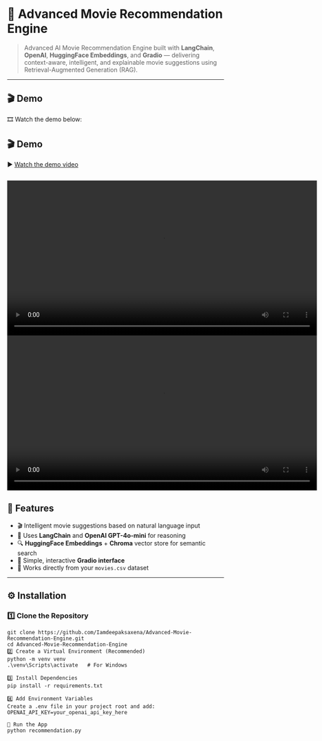 # 🎥 Advanced Movie Recommendation Engine

> Advanced AI Movie Recommendation Engine built with **LangChain**, **OpenAI**, **HuggingFace Embeddings**, and **Gradio** — delivering context-aware, intelligent, and explainable movie suggestions using Retrieval-Augmented Generation (RAG).

---

## 🎬 Demo
🎞️ Watch the demo below:
## 🎬 Demo

▶️ [Watch the demo video](https://github.com/Iamdeepaksaxena/Advanced-Movie-Recommendation-Engine/raw/main/assets/demo.mp4)

<video src="https://github.com/Iamdeepaksaxena/Advanced-Movie-Recommendation-Engine/raw/main/assets/demo.mp4" 
       width="720" 
       controls 
       style="display:block;margin:auto;">
</video>
<video src="https://github.com/Iamdeepaksaxena/Advanced-Movie-Recommendation-Engine/raw/main/assets/demo.mp4"  width="720" controls></video>
---

## 🚀 Features
- 🎬 Intelligent movie suggestions based on natural language input  
- 🧠 Uses **LangChain** and **OpenAI GPT-4o-mini** for reasoning  
- 🔍 **HuggingFace Embeddings** + **Chroma** vector store for semantic search  
- 💬 Simple, interactive **Gradio interface**  
- 📂 Works directly from your `movies.csv` dataset  

---

## ⚙️ Installation

### 1️⃣ Clone the Repository
```
git clone https://github.com/Iamdeepaksaxena/Advanced-Movie-Recommendation-Engine.git
cd Advanced-Movie-Recommendation-Engine
2️⃣ Create a Virtual Environment (Recommended)
python -m venv venv
.\venv\Scripts\activate   # For Windows

3️⃣ Install Dependencies
pip install -r requirements.txt

4️⃣ Add Environment Variables
Create a .env file in your project root and add:
OPENAI_API_KEY=your_openai_api_key_here

🧩 Run the App
python recommendation.py
